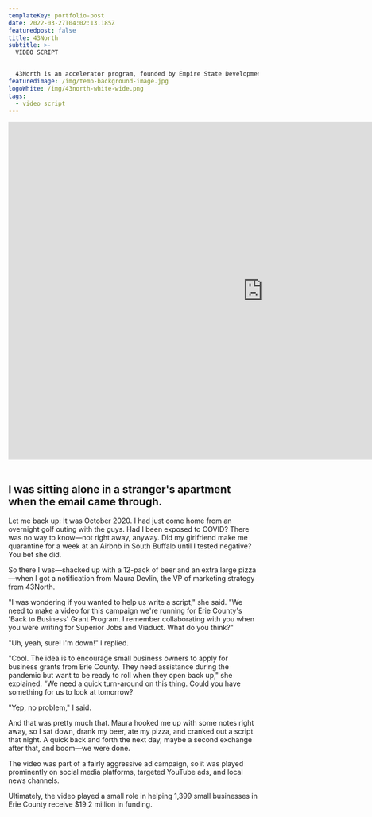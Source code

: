 ```yaml
---
templateKey: portfolio-post
date: 2022-03-27T04:02:13.185Z
featuredpost: false
title: 43North
subtitle: >-
  VIDEO SCRIPT


  43North is an accelerator program, founded by Empire State Development and the State of New York, that hosts an annual startup competition. The company invests $5 million per year to attract and cultivate high-growth companies in Buffalo, New York.
featuredimage: /img/temp-background-image.jpg
logoWhite: /img/43north-white-wide.png
tags:
  - video script
---
```

<iframe width="1024" height="681" src="https://www.youtube.com/embed/VeASx6hNwzg" title="YouTube video player" frameborder="0" allow="accelerometer; autoplay; clipboard-write; encrypted-media; gyroscope; picture-in-picture" allowfullscreen></iframe>
<br>
<br>

## I was sitting alone in a stranger's apartment when the email came through.

Let me back up: It was October 2020. I had just come home from an overnight golf outing with the guys. Had I been exposed to COVID? There was no way to know—not right away, anyway. Did my girlfriend make me quarantine for a week at an Airbnb in South Buffalo until I tested negative? You bet she did.

So there I was—shacked up with a 12-pack of beer and an extra large pizza—when I got a notification from Maura Devlin, the VP of marketing strategy from 43North.

"I was wondering if you wanted to help us write a script," she said. "We need to make a video for this campaign we're running for Erie County's 'Back to Business' Grant Program. I remember collaborating with you when you were writing for Superior Jobs and Viaduct. What do you think?"

"Uh, yeah, sure! I'm down!" I replied.

"Cool. The idea is to encourage small business owners to apply for business grants from Erie County. They need assistance during the pandemic but want to be ready to roll when they open back up," she explained. "We need a quick turn-around on this thing. Could you have something for us to look at tomorrow? 

"Yep, no problem," I said.

And that was pretty much that. Maura hooked me up with some notes right away, so I sat down, drank my beer, ate my pizza, and cranked out a script that night. A quick back and forth the next day, maybe a second exchange after that, and boom—we were done. 

The video was part of a fairly aggressive ad campaign, so it was played prominently on social media platforms, targeted YouTube ads, and local news channels. 

Ultimately, the video played a small role in helping 1,399 small businesses in Erie County receive $19.2 million in funding.